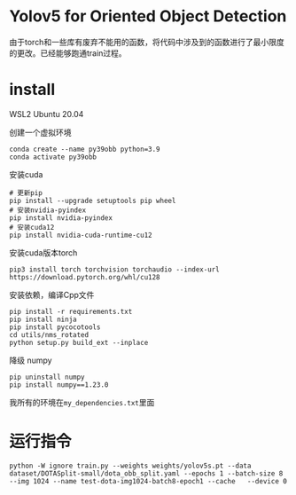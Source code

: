 # Yolov5 for Oriented Object Detection

由于torch和一些库有废弃不能用的函数，将代码中涉及到的函数进行了最小限度的更改。已经能够跑通train过程。

# install

WSL2 Ubuntu 20.04

创建一个虚拟环境
```shell
conda create --name py39obb python=3.9
conda activate py39obb
```

安装cuda
```shell
# 更新pip
pip install --upgrade setuptools pip wheel
# 安装nvidia-pyindex
pip install nvidia-pyindex
# 安装cuda12
pip install nvidia-cuda-runtime-cu12
```

安装cuda版本torch
```shell
pip3 install torch torchvision torchaudio --index-url https://download.pytorch.org/whl/cu128
```

安装依赖，编译Cpp文件
```shell
pip install -r requirements.txt
pip install ninja
pip install pycocotools
cd utils/nms_rotated
python setup.py build_ext --inplace
```

降级 numpy

```shell
pip uninstall numpy
pip install numpy==1.23.0
```


我所有的环境在`my_dependencies.txt`里面

# 运行指令

```shell
python -W ignore train.py --weights weights/yolov5s.pt --data dataset/DOTASplit-small/dota_obb_split.yaml --epochs 1 --batch-size 8 --img 1024 --name test-dota-img1024-batch8-epoch1 --cache   --device 0
```
